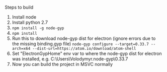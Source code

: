 Steps to build

1. Install node
2. Install python 2.7
3. `npm install -g node-gyp`
4. `npm install`
5. Run this to download node-gyp dist for electron (ignore errors due to the missing binding.gyp file)
`node-gyp configure --target=0.33.7 --arch=x64 --dist-url=https://atom.io/download/atom-shell`
6. Set "ElectronGypHome" env var to where the node-gyp dist for electron was installed, e.g. C:\Users\Volodymyr\.node-gyp\0.33.7
7. Now you can build the project in MSVC normally
